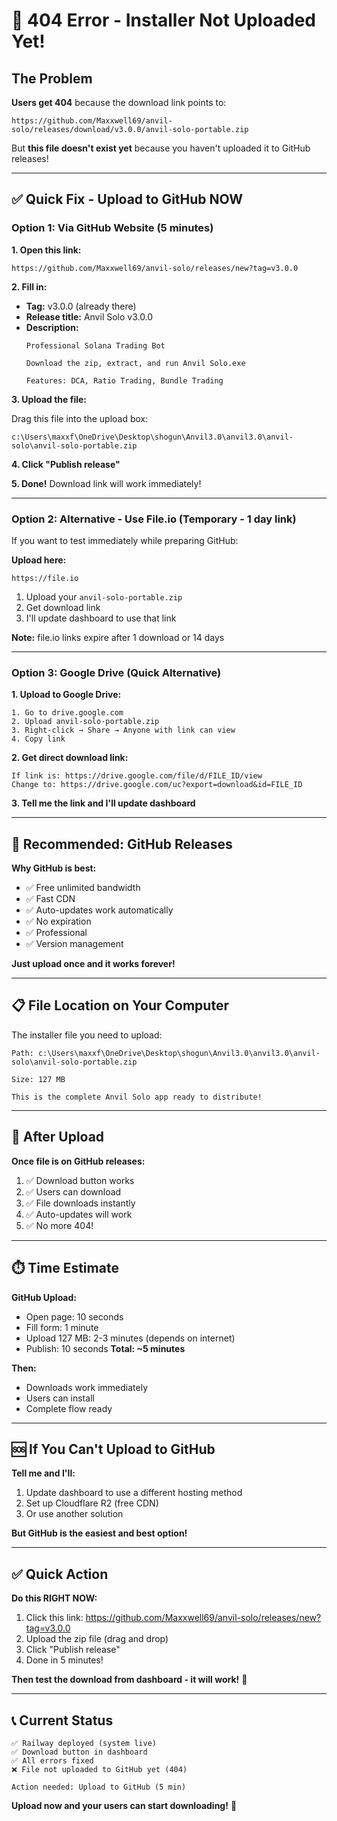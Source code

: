 # 🚨 404 Error - Installer Not Uploaded Yet!

## The Problem

**Users get 404** because the download link points to:
```
https://github.com/Maxxwell69/anvil-solo/releases/download/v3.0.0/anvil-solo-portable.zip
```

But **this file doesn't exist yet** because you haven't uploaded it to GitHub releases!

---

## ✅ Quick Fix - Upload to GitHub NOW

### **Option 1: Via GitHub Website** (5 minutes)

**1. Open this link:**
```
https://github.com/Maxxwell69/anvil-solo/releases/new?tag=v3.0.0
```

**2. Fill in:**
- **Tag:** v3.0.0 (already there)
- **Release title:** Anvil Solo v3.0.0
- **Description:** 
  ```
  Professional Solana Trading Bot
  
  Download the zip, extract, and run Anvil Solo.exe
  
  Features: DCA, Ratio Trading, Bundle Trading
  ```

**3. Upload the file:**

Drag this file into the upload box:
```
c:\Users\maxxf\OneDrive\Desktop\shogun\Anvil3.0\anvil3.0\anvil-solo\anvil-solo-portable.zip
```

**4. Click "Publish release"**

**5. Done!** Download link will work immediately!

---

### **Option 2: Alternative - Use File.io** (Temporary - 1 day link)

If you want to test immediately while preparing GitHub:

**Upload here:**
```
https://file.io
```

1. Upload your `anvil-solo-portable.zip`
2. Get download link
3. I'll update dashboard to use that link

**Note:** file.io links expire after 1 download or 14 days

---

### **Option 3: Google Drive** (Quick Alternative)

**1. Upload to Google Drive:**
```
1. Go to drive.google.com
2. Upload anvil-solo-portable.zip
3. Right-click → Share → Anyone with link can view
4. Copy link
```

**2. Get direct download link:**
```
If link is: https://drive.google.com/file/d/FILE_ID/view
Change to: https://drive.google.com/uc?export=download&id=FILE_ID
```

**3. Tell me the link and I'll update dashboard**

---

## 🎯 Recommended: GitHub Releases

**Why GitHub is best:**
- ✅ Free unlimited bandwidth
- ✅ Fast CDN
- ✅ Auto-updates work automatically
- ✅ No expiration
- ✅ Professional
- ✅ Version management

**Just upload once and it works forever!**

---

## 📋 File Location on Your Computer

The installer file you need to upload:

```
Path: c:\Users\maxxf\OneDrive\Desktop\shogun\Anvil3.0\anvil3.0\anvil-solo\anvil-solo-portable.zip

Size: 127 MB

This is the complete Anvil Solo app ready to distribute!
```

---

## 🚀 After Upload

**Once file is on GitHub releases:**
1. ✅ Download button works
2. ✅ Users can download
3. ✅ File downloads instantly
4. ✅ Auto-updates will work
5. ✅ No more 404!

---

## ⏱️ Time Estimate

**GitHub Upload:**
- Open page: 10 seconds
- Fill form: 1 minute
- Upload 127 MB: 2-3 minutes (depends on internet)
- Publish: 10 seconds
**Total: ~5 minutes**

**Then:**
- Downloads work immediately
- Users can install
- Complete flow ready

---

## 🆘 If You Can't Upload to GitHub

**Tell me and I'll:**
1. Update dashboard to use a different hosting method
2. Set up Cloudflare R2 (free CDN)
3. Or use another solution

**But GitHub is the easiest and best option!**

---

## ✅ Quick Action

**Do this RIGHT NOW:**

1. Click this link: https://github.com/Maxxwell69/anvil-solo/releases/new?tag=v3.0.0
2. Upload the zip file (drag and drop)
3. Click "Publish release"
4. Done in 5 minutes!

**Then test the download from dashboard - it will work!** 🚀

---

## 📞 Current Status

```
✅ Railway deployed (system live)
✅ Download button in dashboard
✅ All errors fixed
❌ File not uploaded to GitHub yet (404)

Action needed: Upload to GitHub (5 min)
```

**Upload now and your users can start downloading!** 🎉

